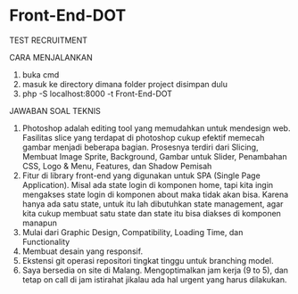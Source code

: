 # Front-End-DOT
TEST RECRUITMENT


CARA MENJALANKAN

1. buka cmd
2. masuk ke directory dimana folder project disimpan dulu
3. php -S localhost:8000 -t Front-End-DOT


JAWABAN SOAL TEKNIS

1. Photoshop adalah editing tool yang memudahkan untuk mendesign web. Fasilitas slice yang terdapat di photoshop cukup efektif memecah gambar menjadi beberapa bagian. Prosesnya terdiri dari Slicing, Membuat Image Sprite, Background, Gambar untuk Slider, Penambahan CSS, Logo & Menu, Features, dan Shadow Pemisah
2. Fitur di library front-end yang digunakan untuk SPA (Single Page Application). Misal ada state login di komponen home, tapi kita ingin mengakses state login di komponen about maka tidak akan bisa. Karena hanya ada satu state, untuk itu lah dibutuhkan state management, agar kita cukup membuat satu state dan state itu bisa diakses di komponen manapun
3. Mulai dari Graphic Design, Compatibility, Loading Time, dan Functionality
4. Membuat desain yang responsif.
5. Ekstensi git operasi repositori tingkat tinggu untuk branching model.
6. Saya bersedia on site di Malang. Mengoptimalkan jam kerja (9 to 5), dan tetap on call di jam istirahat jikalau ada hal urgent yang harus dilakukan.
